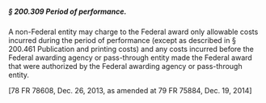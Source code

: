 ##### § 200.309 Period of performance. #####

A non-Federal entity may charge to the Federal award only allowable costs incurred during the period of performance (except as described in § 200.461 Publication and printing costs) and any costs incurred before the Federal awarding agency or pass-through entity made the Federal award that were authorized by the Federal awarding agency or pass-through entity.

[78 FR 78608, Dec. 26, 2013, as amended at 79 FR 75884, Dec. 19, 2014]